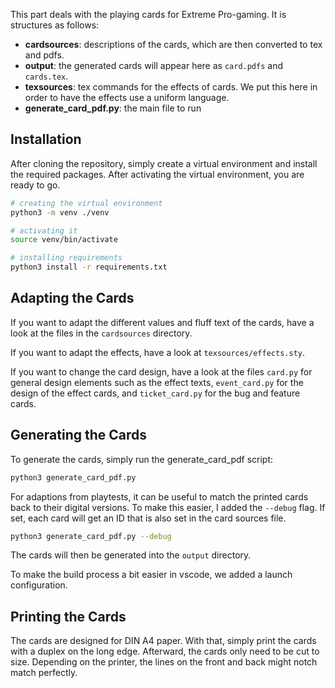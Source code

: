 This part deals with the playing cards for Extreme Pro-gaming. It is structures as follows:

- **cardsources**: descriptions of the cards, which are then converted to tex and pdfs.
- **output**: the generated cards will appear here as `card.pdfs` and `cards.tex`.
- **texsources**: tex commands for the effects of cards. We put this here in order to have the effects use a uniform language.
- **generate_card_pdf.py**: the main file to run

## Installation

After cloning the repository, simply create a virtual environment and install the required packages. After activating the virtual environment, you are ready to go.

```sh
# creating the virtual environment
python3 -m venv ./venv

# activating it
source venv/bin/activate

# installing requirements
python3 install -r requirements.txt
```

## Adapting the Cards

If you want to adapt the different values and fluff text of the cards, have a look at the files in the `cardsources` directory. 

If you want to adapt the effects, have a look at `texsources/effects.sty`. 

If you want to change the card design, have a look at the files `card.py` for general design elements such as the effect texts, `event_card.py` for the design of the effect cards, and `ticket_card.py` for the bug and feature cards.

## Generating the Cards

To generate the cards, simply run the generate_card_pdf script:

```sh
python3 generate_card_pdf.py
```

For adaptions from playtests, it can be useful to match the printed cards back to their digital versions. To make this easier, I added the `--debug` flag. If set, each card will get an ID that is also set in the card sources file.

```sh
python3 generate_card_pdf.py --debug
```

The cards will then be generated into the `output` directory.

To make the build process a bit easier in vscode, we added a launch configuration.  

## Printing the Cards

The cards are designed for DIN A4 paper. With that, simply print the cards with a duplex on the long edge. Afterward, the cards only need to be cut to size. Depending on the printer, the lines on the front and back might notch match perfectly.